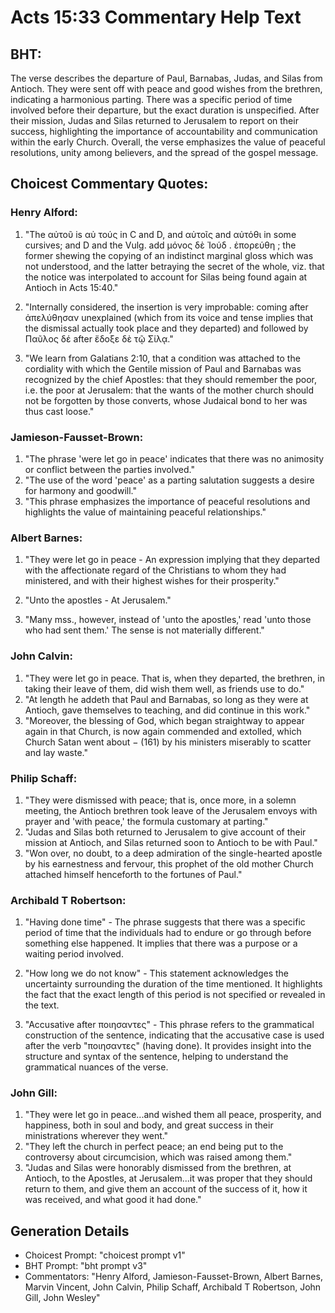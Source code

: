# Acts 15:33 Commentary Help Text

## BHT:
The verse describes the departure of Paul, Barnabas, Judas, and Silas from Antioch. They were sent off with peace and good wishes from the brethren, indicating a harmonious parting. There was a specific period of time involved before their departure, but the exact duration is unspecified. After their mission, Judas and Silas returned to Jerusalem to report on their success, highlighting the importance of accountability and communication within the early Church. Overall, the verse emphasizes the value of peaceful resolutions, unity among believers, and the spread of the gospel message.

## Choicest Commentary Quotes:
### Henry Alford:
1. "The αὐτοῦ is αὐ τούς in C and D, and αὐτοῖς and αὐτόθι in some cursives; and D and the Vulg. add μόνος δὲ Ἰούδ . ἐπορεύθη ; the former shewing the copying of an indistinct marginal gloss which was not understood, and the latter betraying the secret of the whole, viz. that the notice was interpolated to account for Silas being found again at Antioch in Acts 15:40." 

2. "Internally considered, the insertion is very improbable: coming after ἀπελύθησαν unexplained (which from its voice and tense implies that the dismissal actually took place and they departed) and followed by Παῦλος  δέ after ἔδοξε δὲ τῷ Σίλᾳ."

3. "We learn from Galatians 2:10, that  a condition was attached to the cordiality with which the Gentile mission of Paul and Barnabas was recognized by the chief Apostles: that they should  remember the poor, i.e. the poor  at Jerusalem: that the wants of the mother church should not be forgotten by those converts, whose Judaical bond to her was thus cast loose."

### Jamieson-Fausset-Brown:
1. "The phrase 'were let go in peace' indicates that there was no animosity or conflict between the parties involved."
2. "The use of the word 'peace' as a parting salutation suggests a desire for harmony and goodwill."
3. "This phrase emphasizes the importance of peaceful resolutions and highlights the value of maintaining peaceful relationships."

### Albert Barnes:
1. "They were let go in peace - An expression implying that they departed with the affectionate regard of the Christians to whom they had ministered, and with their highest wishes for their prosperity." 

2. "Unto the apostles - At Jerusalem." 

3. "Many mss., however, instead of 'unto the apostles,' read 'unto those who had sent them.' The sense is not materially different."

### John Calvin:
1. "They were let go in peace. That is, when they departed, the brethren, in taking their leave of them, did wish them well, as friends use to do." 
2. "At length he addeth that Paul and Barnabas, so long as they were at Antioch, gave themselves to teaching, and did continue in this work." 
3. "Moreover, the blessing of God, which began straightway to appear again in that Church, is now again commended and extolled, which Church Satan went about − (161) by his ministers miserably to scatter and lay waste."

### Philip Schaff:
1. "They were dismissed with peace; that is, once more, in a solemn meeting, the Antioch brethren took leave of the Jerusalem envoys with prayer and 'with peace,' the formula customary at parting." 
2. "Judas and Silas both returned to Jerusalem to give account of their mission at Antioch, and Silas returned soon to Antioch to be with Paul."
3. "Won over, no doubt, to a deep admiration of the single-hearted apostle by his earnestness and fervour, this prophet of the old mother Church attached himself henceforth to the fortunes of Paul."

### Archibald T Robertson:
1. "Having done time" - The phrase suggests that there was a specific period of time that the individuals had to endure or go through before something else happened. It implies that there was a purpose or a waiting period involved.

2. "How long we do not know" - This statement acknowledges the uncertainty surrounding the duration of the time mentioned. It highlights the fact that the exact length of this period is not specified or revealed in the text.

3. "Accusative after ποιησαντες" - This phrase refers to the grammatical construction of the sentence, indicating that the accusative case is used after the verb "ποιησαντες" (having done). It provides insight into the structure and syntax of the sentence, helping to understand the grammatical nuances of the verse.

### John Gill:
1. "They were let go in peace...and wished them all peace, prosperity, and happiness, both in soul and body, and great success in their ministrations wherever they went."
2. "They left the church in perfect peace; an end being put to the controversy about circumcision, which was raised among them."
3. "Judas and Silas were honorably dismissed from the brethren, at Antioch, to the Apostles, at Jerusalem...it was proper that they should return to them, and give them an account of the success of it, how it was received, and what good it had done."


## Generation Details
- Choicest Prompt: "choicest prompt v1"
- BHT Prompt: "bht prompt v3"
- Commentators: "Henry Alford, Jamieson-Fausset-Brown, Albert Barnes, Marvin Vincent, John Calvin, Philip Schaff, Archibald T Robertson, John Gill, John Wesley"
